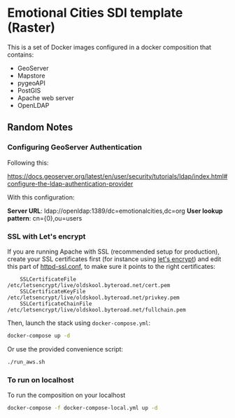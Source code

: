 # Emotional Cities SDI template (Raster)

This is a set of Docker images configured in a docker composition that contains:

- GeoServer
- Mapstore
- pygeoAPI
- PostGIS
- Apache web server
- OpenLDAP


## Random Notes

### Configuring GeoServer Authentication

Following this:

https://docs.geoserver.org/latest/en/user/security/tutorials/ldap/index.html#configure-the-ldap-authentication-provider

With this configuration:

**Server URL**: ldap://openldap:1389/dc=emotionalcities,dc=org
**User lookup pattern**: cn={0},ou=users

### SSL with Let's encrypt

If you are running Apache with SSL (recommended setup for production), create your SSL certificates first (for instance using [let's encrypt](https://letsencrypt.org/)) and edit this part of [httpd-ssl.conf](./apache-httpd/httpd-ssl.conf), to make sure it points to the right certificates:

```
    SSLCertificateFile    /etc/letsencrypt/live/oldskool.byteroad.net/cert.pem
    SSLCertificateKeyFile /etc/letsencrypt/live/oldskool.byteroad.net/privkey.pem
    SSLCertificateChainFile /etc/letsencrypt/live/oldskool.byteroad.net/fullchain.pem
```

Then, launch the stack using `docker-compose.yml`:

``` bash
docker-compose up -d
```
Or use the provided convenience script:

``` bash
./run_aws.sh
```

### To run on localhost

To run the composition on your localhost

``` bash
docker-compose -f docker-compose-local.yml up -d
```
